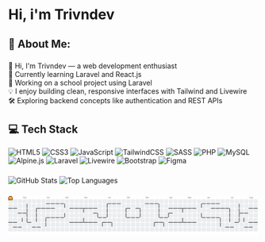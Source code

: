 <h1 align="left">Hi, i'm Trivndev</h1>

###

<h2 align="left">💫 About Me:</h2>

###

<p align="left"> 👋 Hi, I'm Trivndev — a web development enthusiast<br>
  🌱 Currently learning Laravel and React.js<br>
  🔭 Working on a school project using Laravel<br>
  💡 I enjoy building clean, responsive interfaces with Tailwind and Livewire<br>
  🛠️ Exploring backend concepts like authentication and REST APIs<br></p>

###

<h2 align="left">💻 Tech Stack</h2>

![HTML5](https://img.shields.io/badge/html5-%23E34F26.svg?style=for-the-badge&logo=html5&logoColor=white) ![CSS3](https://img.shields.io/badge/css3-%231572B6.svg?style=for-the-badge&logo=css3&logoColor=white) ![JavaScript](https://img.shields.io/badge/javascript-%23323330.svg?style=for-the-badge&logo=javascript&logoColor=%23F7DF1E) ![TailwindCSS](https://img.shields.io/badge/tailwindcss-%2338B2AC.svg?style=for-the-badge&logo=tailwind-css&logoColor=white) ![SASS](https://img.shields.io/badge/SASS-hotpink.svg?style=for-the-badge&logo=SASS&logoColor=white) ![PHP](https://img.shields.io/badge/php-%23777BB4.svg?style=for-the-badge&logo=php&logoColor=white) ![MySQL](https://img.shields.io/badge/mysql-4479A1.svg?style=for-the-badge&logo=mysql&logoColor=white) ![Alpine.js](https://img.shields.io/badge/alpinejs-white.svg?style=for-the-badge&logo=alpinedotjs&logoColor=%238BC0D0) ![Laravel](https://img.shields.io/badge/laravel-%23FF2D20.svg?style=for-the-badge&logo=laravel&logoColor=white) ![Livewire](https://img.shields.io/badge/livewire-%234e56a6.svg?style=for-the-badge&logo=livewire&logoColor=white) ![Bootstrap](https://img.shields.io/badge/bootstrap-%238511FA.svg?style=for-the-badge&logo=bootstrap&logoColor=white) ![Figma](https://img.shields.io/badge/figma-%23F24E1E.svg?style=for-the-badge&logo=figma&logoColor=white)

###

<div align="left">
  <picture>
    <source media="(prefers-color-scheme: dark)" srcset="https://github-readme-stats.vercel.app/api?username=trivndev&theme=dracula&hide_title=false&hide_rank=false&show_icons=true&include_all_commits=true&count_private=true&disable_animations=false&locale=en&hide_border=false&custom_title=Trivndev's%20Github%20Stats"/>
    <source media="(prefers-color-scheme: light)" srcset="https://github-readme-stats.vercel.app/api?username=trivndev&theme=default&hide_title=false&hide_rank=false&show_icons=true&include_all_commits=true&count_private=true&disable_animations=false&locale=en&hide_border=false&custom_title=Trivndev's%20Github%20Stats" />
    <img src="https://github-readme-stats.vercel.app/api?username=trivndev&theme=default&hide_title=false&hide_rank=false&show_icons=true&include_all_commits=true&count_private=true&disable_animations=false&locale=en&hide_border=false&custom_title=Trivndev's%20Github%20Stats" height="150" alt="GitHub Stats" />
  </picture>
  <picture>
    <source media="(prefers-color-scheme: dark)" srcset="https://github-readme-stats.vercel.app/api/top-langs?username=trivndev&locale=en&hide_title=false&layout=compact&card_width=320&langs_count=5&theme=dracula&hide_border=false" />
    <source media="(prefers-color-scheme: light)" srcset="https://github-readme-stats.vercel.app/api/top-langs?username=trivndev&locale=en&hide_title=false&layout=compact&card_width=320&langs_count=5&theme=default&hide_border=false" />
    <img src="https://github-readme-stats.vercel.app/api/top-langs?username=trivndev&locale=en&hide_title=false&layout=compact&card_width=320&langs_count=5&theme=default&hide_border=false" height="150" alt="Top Languages" />
  </picture>
</div>

###

<picture>
  <source media="(prefers-color-scheme: dark)" srcset="https://raw.githubusercontent.com/trivndev/trivndev/output/pacman-contribution-graph-dark.svg">
  <source media="(prefers-color-scheme: light)" srcset="https://raw.githubusercontent.com/trivndev/trivndev/output/pacman-contribution-graph.svg">
  <img alt="pacman contribution graph" src="https://raw.githubusercontent.com/trivndev/trivndev/output/pacman-contribution-graph.svg">
</picture>

###

